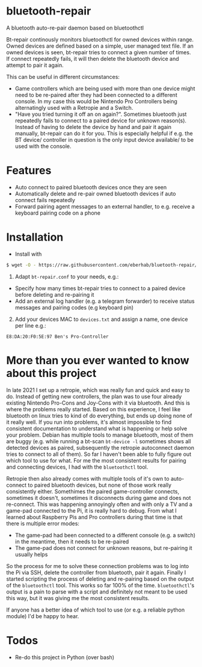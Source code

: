 # bluetooth-repair

A bluetooth auto-re-pair daemon based on bluetoothctl

Bt-repair continously monitors bluetoothctl for owned devices within range. Owned devices are defined based on a simple, user managed text file. If an owned devices is seen, bt-repair tries to connect a given number of times. If connect repeatedly fails, it will then delete the bluetooth device and attempt to pair it again.

This can be useful in different circumstances:
* Game controllers which are being used with more than one device might need to be re-paired after they had been connected to a different console. In my case this would be Nintendo Pro Controllers being alternatingly used with a Retropie and a Switch.
* "Have you tried turning it off an on again?". Sometimes bluetooth just repeatedly fails to connect to a paired device for unknown reason(s). Instead of having to delete the device by hand and pair it again manually, bt-repair can do it for you. This is especially helpful if e.g. the BT device/ controller in question is the only input device available/ to be used with the console.

# Features

* Auto connect to paired bluetooth devices once they are seen
* Automatically delete and re-pair owned bluetooth devices if auto connect fails repeatedly
* Forward pairing agent messages to an external handler, to e.g. receive a keyboard pairing code on a phone

# Installation

* Install with
```bash
$ wget -O - https://raw.githubusercontent.com/eberhab/bluetooth-repair/master/install.sh | bash
```
1) Adapt `bt-repair.conf` to your needs, e.g.:
* Specify how many times bt-repair tries to connect to a paired device before deleting and re-pairing it
* Add an external log handler (e.g. a telegram forwarder) to receive status messages and pairing codes (e.g keyboard pin)

2) Add your devices MAC to `devices.txt` and assign a name, one device per line e.g.:
```
E8:DA:20:F0:5E:97 Ben's Pro-Controller
```

# More than you ever wanted to know about this project
In late 2021 I set up a retropie, which was really fun and quick and easy to do. Instead of getting new controllers, the plan was to use four already existing Nintendo Pro-Cons and Joy-Cons with it via bluetooth. And this is where the problems really started. Based on this experience, I feel like bluetooth on linux tries to kind of do everything, but ends up doing none of it really well. If you run into problems, it's almost impossible to find consistent documentation to understand what is happening or help solve your problem. Debian has multiple tools to manage bluetooth, most of them are buggy (e.g. while running a bt-scan `bt-device -l` sometimes shows all detected devices as paired, subsequently the retropie autoconnect daemon tries to connect to all of them). So far I haven't been able to fully figure out which tool to use for what. For me the most consistent results for pairing and connecting devices, I had with the `bluetoothctl` tool.

Retropie then also already comes with multiple tools of it's own to auto-connect to paired bluetooth devices, but none of those work really consistently either. Somethimes the paired game-controller connects, sometimes it doesn't, sometimes it disconnects during game and does not re-connect. This was happening annoyingly often and with only a TV and a game-pad connected to the Pi, it is really hard to debug. From what I learned about Raspberry Pis and Pro controllers during that time is that there is multiple error modes:
* The game-pad had been connected to a different console (e.g. a switch) in the meantime, then it needs to be re-paired
* The game-pad does not connect for unknown reasons, but re-pairing it usually helps

So the process for me to solve these connection problems was to log into the Pi via SSH, delete the controller from bluetooth, pair it again. Finally I started scripting the process of deleting and re-pairing based on the output of the `bluetoothctl` tool. This works so far 100% of the time. `bluetoothctl`'s output is a pain to parse with a script and definitely not meant to be used this way, but it was giving me the most consistent results.

If anyone has a better idea of which tool to use (or e.g. a reliable python module) I'd be happy to hear.

# Todos
* Re-do this project in Python (over bash)

